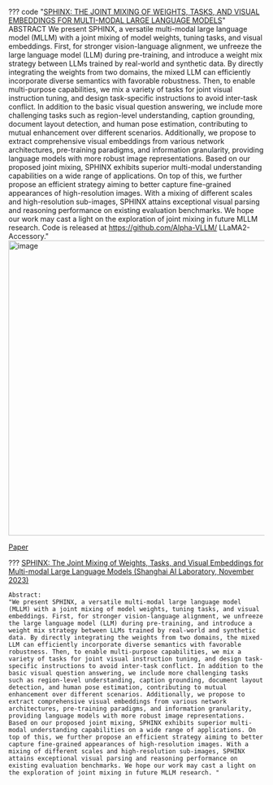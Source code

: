 ??? code "[SPHINX: THE JOINT MIXING OF WEIGHTS, TASKS, AND VISUAL EMBEDDINGS FOR MULTI-MODAL LARGE LANGUAGE MODELS](https://github.com/Alpha-VLLM/LLaMA2-Accessory)"
  ABSTRACT
    We present SPHINX, a versatile multi-modal large language model (MLLM)
    with a joint mixing of model weights, tuning tasks, and visual embeddings. First,
    for stronger vision-language alignment, we unfreeze the large language model
    (LLM) during pre-training, and introduce a weight mix strategy between LLMs
    trained by real-world and synthetic data. By directly integrating the weights from
    two domains, the mixed LLM can efficiently incorporate diverse semantics with
    favorable robustness. Then, to enable multi-purpose capabilities, we mix a variety
    of tasks for joint visual instruction tuning, and design task-specific instructions
    to avoid inter-task conflict. In addition to the basic visual question answering,
    we include more challenging tasks such as region-level understanding, caption
    grounding, document layout detection, and human pose estimation, contributing
    to mutual enhancement over different scenarios. Additionally, we propose to
    extract comprehensive visual embeddings from various network architectures,
    pre-training paradigms, and information granularity, providing language models
    with more robust image representations. Based on our proposed joint mixing,
    SPHINX exhibits superior multi-modal understanding capabilities on a wide range
    of applications. On top of this, we further propose an efficient strategy aiming to
    better capture fine-grained appearances of high-resolution images. With a mixing
    of different scales and high-resolution sub-images, SPHINX attains exceptional
    visual parsing and reasoning performance on existing evaluation benchmarks.
    We hope our work may cast a light on the exploration of joint mixing in future
    MLLM research. Code is released at https://github.com/Alpha-VLLM/
    LLaMA2-Accessory."
  <img width="581" alt="image" src="https://github.com/ianderrington/genai/assets/76016868/94a699fb-bdff-4366-919e-fe3811d80d46">

  [Paper](https://arxiv.org/pdf/2311.07575.pdf)

??? [SPHINX: The Joint Mixing of Weights, Tasks, and Visual Embeddings for Multi-modal Large Language Models (Shanghai AI Laboratory, November 2023)](https://arxiv.org/abs/2311.07575)

    Abstract:
    "We present SPHINX, a versatile multi-modal large language model (MLLM) with a joint mixing of model weights, tuning tasks, and visual embeddings. First, for stronger vision-language alignment, we unfreeze the large language model (LLM) during pre-training, and introduce a weight mix strategy between LLMs trained by real-world and synthetic data. By directly integrating the weights from two domains, the mixed LLM can efficiently incorporate diverse semantics with favorable robustness. Then, to enable multi-purpose capabilities, we mix a variety of tasks for joint visual instruction tuning, and design task-specific instructions to avoid inter-task conflict. In addition to the basic visual question answering, we include more challenging tasks such as region-level understanding, caption grounding, document layout detection, and human pose estimation, contributing to mutual enhancement over different scenarios. Additionally, we propose to extract comprehensive visual embeddings from various network architectures, pre-training paradigms, and information granularity, providing language models with more robust image representations. Based on our proposed joint mixing, SPHINX exhibits superior multi-modal understanding capabilities on a wide range of applications. On top of this, we further propose an efficient strategy aiming to better capture fine-grained appearances of high-resolution images. With a mixing of different scales and high-resolution sub-images, SPHINX attains exceptional visual parsing and reasoning performance on existing evaluation benchmarks. We hope our work may cast a light on the exploration of joint mixing in future MLLM research. "

